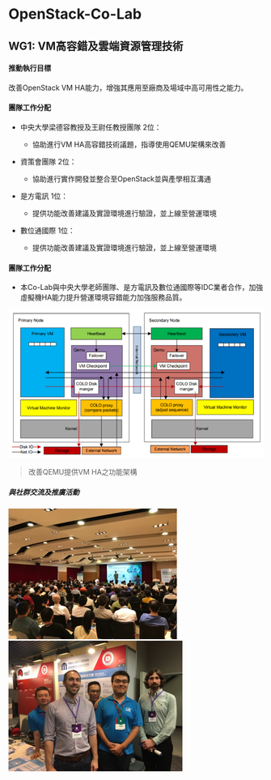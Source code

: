 # OpenStack-Co-Lab


## WG1: VM高容錯及雲端資源管理技術

#### 推動執行目標
改善OpenStack VM HA能力，增強其應用至廠商及場域中高可用性之能力。

#### 團隊工作分配
* 中央大學梁德容教授及王尉任教授團隊 2位：
  * 協助進行VM HA高容錯技術議題，指導使用QEMU架構來改善

* 資策會團隊 2位：
  * 協助進行實作開發並整合至OpenStack並與產學相互溝通

* 是方電訊 1位：
  * 提供功能改善建議及實證環境進行驗證，並上線至營運環境

* 數位通國際 1位：
  * 提供功能改善建議及實證環境進行驗證，並上線至營運環境

#### 團隊工作分配
* 本Co-Lab與中央大學老師團隊、是方電訊及數位通國際等IDC業者合作，加強虛擬機HA能力提升營運環境容錯能力加強服務品質。

![改善QEMU提供VM HA之功能架構](https://github.com/twoss-io/OpenStack-Co-Lab/blob/master/img/openstack_intro1.png)
> 改善QEMU提供VM HA之功能架構

##### 與社群交流及推廣活動

![社群活動照1](https://github.com/twoss-io/OpenStack-Co-Lab/blob/master/img/openstack_intro2.png)
![社群活動照2](https://github.com/twoss-io/OpenStack-Co-Lab/blob/master/img/openstack_intro3.png)
